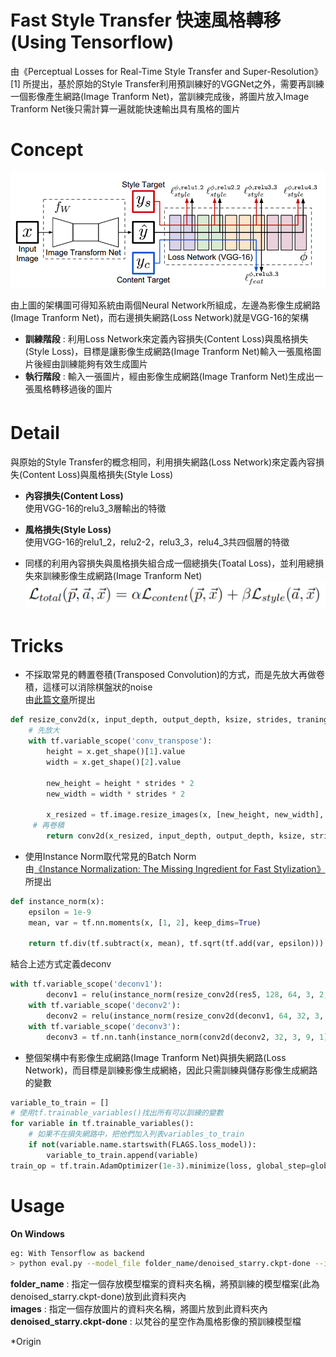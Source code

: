# Fast Style Transfer 快速風格轉移 (Using Tensorflow)
由《Perceptual Losses for Real-Time Style Transfer and Super-Resolution》[1] 所提出，基於原始的Style Transfer利用預訓練好的VGGNet之外，需要再訓練一個影像產生網路(Image Tranform Net)，當訓練完成後，將圖片放入Image Tranform Net後只需計算一遍就能快速輸出具有風格的圖片


# Concept
![arch](https://github.com/s90210jacklen/Fast-Style-Transfer/blob/master/images/arch.png)

由上圖的架構圖可得知系統由兩個Neural Network所組成，左邊為影像生成網路(Image Tranform Net)，而右邊損失網路(Loss Network)就是VGG-16的架構

- **訓練階段** : 利用Loss Network來定義內容損失(Content Loss)與風格損失(Style Loss)，目標是讓影像生成網路(Image Tranform Net)輸入一張風格圖片後經由訓練能夠有效生成圖片
- **執行階段** : 輸入一張圖片，經由影像生成網路(Image Tranform Net)生成出一張風格轉移過後的圖片

# Detail　
與原始的Style Transfer的概念相同，利用損失網路(Loss Network)來定義內容損失(Content Loss)與風格損失(Style Loss)



- **內容損失(Content Loss)**</br>
使用VGG-16的relu3_3層輸出的特徵



- **風格損失(Style Loss)**</br>
使用VGG-16的relu1_2，relu2-2，relu3_3，relu4_3共四個層的特徵

- 同樣的利用內容損失與風格損失組合成一個總損失(Toatal Loss)，並利用總損失來訓練影像生成網路(Image Tranform Net)
![Total loss](https://github.com/s90210jacklen/Fast-Style-Transfer/blob/master/images/total_loss.png)

# Tricks
- 不採取常見的轉置卷積(Transposed Convolution)的方式，而是先放大再做卷積，這樣可以消除棋盤狀的noise</br>
由[此篇文章](https://distill.pub/2016/deconv-checkerboard/)所提出
```python
def resize_conv2d(x, input_depth, output_depth, ksize, strides, traning):
    # 先放大
    with tf.variable_scope('conv_transpose'):
        height = x.get_shape()[1].value
        width = x.get_shape()[2].value
        
        new_height = height * strides * 2
        new_width = width * strides * 2
        
        x_resized = tf.image.resize_images(x, [new_height, new_width], tf.image.ResizeMethod.NEAREST_NEIGHBOR)
     # 再卷積   
        return conv2d(x_resized, input_depth, output_depth, ksize, strides)
```
- 使用Instance Norm取代常見的Batch Norm</br>
由[《Instance Normalization: The Missing Ingredient for Fast Stylization》](https://arxiv.org/abs/1607.08022)所提出
```python
def instance_norm(x):
    epsilon = 1e-9
    mean, var = tf.nn.moments(x, [1, 2], keep_dims=True)
    
    return tf.div(tf.subtract(x, mean), tf.sqrt(tf.add(var, epsilon)))
```
結合上述方式定義deconv
```python
with tf.variable_scope('deconv1'):
        deconv1 = relu(instance_norm(resize_conv2d(res5, 128, 64, 3, 2, training)))
    with tf.variable_scope('deconv2'):
        deconv2 = relu(instance_norm(resize_conv2d(deconv1, 64, 32, 3, 2, training)))
    with tf.variable_scope('deconv3'):
        deconv3 = tf.nn.tanh(instance_norm(conv2d(deconv2, 32, 3, 9, 1)))
```
- 整個架構中有影像生成網路(Image Tranform Net)與損失網路(Loss Network)，而目標是訓練影像生成網絡，因此只需訓練與儲存影像生成網路的變數
```python
variable_to_train = []  
# 使用tf.trainable_variables()找出所有可以訓練的變數
for variable in tf.trainable_variables(): 
    # 如果不在損失網路中，把他們加入列表variables_to_train
    if not(variable.name.startswith(FLAGS.loss_model)):  
        variable_to_train.append(variable)  
train_op = tf.train.AdamOptimizer(1e-3).minimize(loss, global_step=global_step, var_list=variable_to_train)  
```

# Usage

**On Windows**
```bash
eg: With Tensorflow as backend
> python eval.py --model_file folder_name/denoised_starry.ckpt-done --image_file images/Corgi.jpg 
```
**folder_name** : 指定一個存放模型檔案的資料夾名稱，將預訓練的模型檔案(此為denoised_starry.ckpt-done)放到此資料夾內</br>
**images** : 指定一個存放圖片的資料夾名稱，將圖片放到此資料夾內</br>
**denoised_starry.ckpt-done** : 以梵谷的星空作為風格影像的預訓練模型檔</br>

  *Origin


